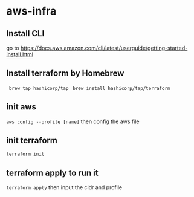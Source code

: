 # aws-infra

## Install CLI
go to
https://docs.aws.amazon.com/cli/latest/userguide/getting-started-install.html

## Install terraform by Homebrew
 ` brew tap hashicorp/tap`
 ` brew install hashicorp/tap/terraform`

 ##  init aws
 `aws config --profile [name]`
 then config the aws file

 ## init terraform 
 `terraform init`

 ## terraform apply to run it
 `terraform apply`
 then input the cidr and profile